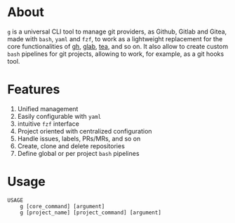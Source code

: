 # About

`g`  is a universal CLI tool to manage git providers, as Github, Gitlab and Gitea, made with `bash`, `yaml` and `fzf`, to work as a lightweight replacement for the core functionalities of [gh](https://github.com/cli/cli), [glab](https://gitlab.com/gitlab-org/cli), [tea](https://gitea.com/gitea/tea), and so on. It also allow to create custom `bash` pipelines for git projects, allowing to work, for example, as a git hooks tool.

# Features

1. Unified management
2. Easily configurable with `yaml`
3. intuitive `fzf` interface
4. Project oriented with centralized configuration
5. Handle issues, labels, PRs/MRs, and so on
6. Create, clone and delete repositories
7. Define global or per project `bash` pipelines

# Usage

```
USAGE
    g [core_command] [argument]
    g [project_name] [project_command] [argument]
```


